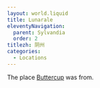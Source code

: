 ```yaml
---
layout: world.liquid
title: Lunarale
eleventyNavigation:
  parent: Sylvandia
  order: 2
titlezh: 阴州
categories:
  - Locations
---
```


The place [Buttercup](/characters/buttercup/) was from.
